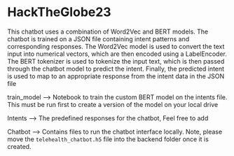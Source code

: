# HackTheGlobe23
This chatbot uses a combination of Word2Vec and BERT models. The chatbot is trained on a JSON file containing intent patterns and corresponding responses. The Word2Vec model is used to convert the text input into numerical vectors, which are then encoded using a LabelEncoder. The BERT tokenizer is used to tokenize the input text, which is then passed through the chatbot model to predict the intent. Finally, the predicted intent is used to map to an appropriate response from the intent data in the JSON file

train_model --> Notebook to train the custom BERT model on the intents file. This must be run first to create a version of the model on your local drive

Intents --> The predefined responses for the chatbot, Feel free to add

Chatbot --> Contains files to run the chatbot interface locally. Note, please move the `telehealth_chatbot.h5` file into the backend folder once it is created.
